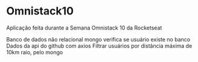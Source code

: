 # Omnistack10
 Aplicação feita durante a Semana Omnistack 10 da Rocketseat

Banco de dados não relacional mongo
verifica se usuário existe no banco
Dados da api do github com axios
Filtrar usuários por distância máxima de 10km raio, pelo mongo